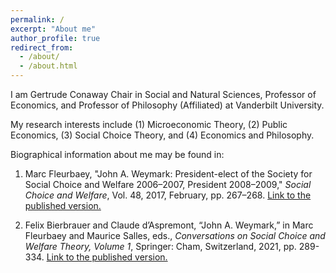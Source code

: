 ```yaml
---
permalink: /
excerpt: "About me"
author_profile: true
redirect_from: 
  - /about/
  - /about.html
---
```


I am Gertrude Conaway Chair in Social and Natural Sciences, Professor of Economics, and Professor of Philosophy (Affiliated) at Vanderbilt University.

My research interests include (1) Microeconomic Theory, (2) Public Economics, (3) Social Choice Theory, and (4) Economics and Philosophy.

Biographical information about me may be found in:

1. Marc Fleurbaey, "John A. Weymark: President-elect of the Society for Social Choice and Welfare 2006–2007, President 2008–2009," <i>Social Choice and Welfare</i>, Vol. 48, 2017, February, pp. 267–268. <a class="hover" href="https://link.springer.com/article/10.1007/s00355-017-1030-3" target="_blank"> Link to the published version. </a>

2. Felix Bierbrauer and Claude d’Aspremont, “John A. Weymark,” in Marc Fleurbaey and Maurice Salles, eds., <i>Conversations on Social Choice and Welfare Theory, Volume 1</i>, Springer: Cham, Switzerland, 2021, pp. 289-334. <a class="hover" href="https://link.springer.com/chapter/10.1007/978-3-030-62769-0_16" target="_blank"> Link to the published version. </a>

